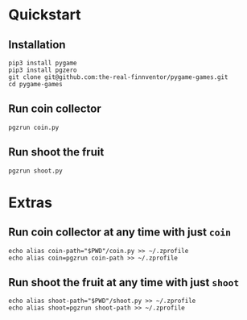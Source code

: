 # Quickstart
## Installation
```
pip3 install pygame
pip3 install pgzero
git clone git@github.com:the-real-finnventor/pygame-games.git
cd pygame-games
```

## Run coin collector
```
pgzrun coin.py
```

## Run shoot the fruit
```
pgzrun shoot.py
```

# Extras
## Run coin collector at any time with just `coin`
```
echo alias coin-path="$PWD"/coin.py >> ~/.zprofile
echo alias coin=pgzrun coin-path >> ~/.zprofile
```

## Run shoot the fruit at any time with just `shoot`
```
echo alias shoot-path="$PWD"/shoot.py >> ~/.zprofile
echo alias shoot=pgzrun shoot-path >> ~/.zprofile
```

